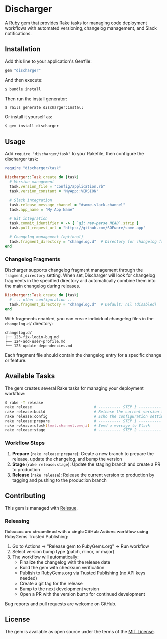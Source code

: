 # Discharger

A Ruby gem that provides Rake tasks for managing code deployment workflows with automated versioning, changelog management, and Slack notifications.

## Installation

Add this line to your application's Gemfile:

```ruby
gem "discharger"
```

And then execute:
```bash
$ bundle install
```

Then run the install generator:
```bash
$ rails generate discharger:install
```

Or install it yourself as:
```bash
$ gem install discharger
```

## Usage

Add `require "discharger/task"` to your Rakefile, then configure the discharger task:

```ruby
require "discharger/task"

Discharger::Task.create do |task|
  # Version management
  task.version_file = "config/application.rb"
  task.version_constant = "MyApp::VERSION"
  
  # Slack integration
  task.release_message_channel = "#some-slack-channel"
  task.app_name = "My App Name"
  
  # Git integration
  task.commit_identifier = -> { `git rev-parse HEAD`.strip }
  task.pull_request_url = "https://github.com/SOFware/some-app"
  
  # Changelog management (optional)
  task.fragment_directory = "changelog.d"  # Directory for changelog fragments
end
```

### Changelog Fragments

Discharger supports changelog fragment management through the `fragment_directory` setting. When set, Discharger will look for changelog fragments in the specified directory and automatically combine them into the main changelog during releases.

```ruby
Discharger::Task.create do |task|
  # ... other configuration ...
  task.fragment_directory = "changelog.d"  # Default: nil (disabled)
end
```

With fragments enabled, you can create individual changelog files in the `changelog.d/` directory:

```
changelog.d/
├── 123-fix-login-bug.md
├── 124-add-user-profile.md
└── 125-update-dependencies.md
```

Each fragment file should contain the changelog entry for a specific change or feature.

## Available Tasks

The gem creates several Rake tasks for managing your deployment workflow:

```bash
$ rake -T release
rake release                            # ---------- STEP 3 ----------
rake release:build                      # Release the current version to stage
rake release:config                     # Echo the configuration settings
rake release:prepare                    # ---------- STEP 1 ----------
rake release:slack[text,channel,emoji]  # Send a message to Slack
rake release:stage                      # ---------- STEP 2 ----------
```

### Workflow Steps

1. **Prepare** (`rake release:prepare`): Create a new branch to prepare the release, update the changelog, and bump the version
2. **Stage** (`rake release:stage`): Update the staging branch and create a PR to production
3. **Release** (`rake release`): Release the current version to production by tagging and pushing to the production branch

## Contributing

This gem is managed with [Reissue](https://github.com/SOFware/reissue).

### Releasing

Releases are streamlined with a single GitHub Actions workflow using RubyGems Trusted Publishing:

1. Go to Actions → "Release gem to RubyGems.org" → Run workflow
2. Select version bump type (patch, minor, or major)
3. The workflow will automatically:
   - Finalize the changelog with the release date
   - Build the gem with checksum verification
   - Publish to RubyGems.org via Trusted Publishing (no API keys needed)
   - Create a git tag for the release
   - Bump to the next development version
   - Open a PR with the version bump for continued development

Bug reports and pull requests are welcome on GitHub.

## License

The gem is available as open source under the terms of the [MIT License](https://opensource.org/licenses/MIT).
